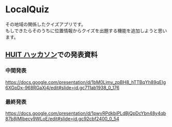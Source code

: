 # LocalQuiz
その地域の関係したクイズアプリです。<br>
もしできたらそのうちに位置情報からクイズを出題する機能を追加しようと思います。

## [HUIT ハッカソン](https://huit.connpass.com/event/205019/)での発表資料
### 中間発表
https://docs.google.com/presentation/d/1bM0Limy_zpBH8_hTTBqYh89qEIg6XGpDx-968RGaXj4/edit#slide=id.gc711ab1938_0_176

### 最終発表
https://docs.google.com/presentation/d/1pwvRPdkbiPLdBjQpDcYbn48y4qb87b8jMlbecy9WLoE/edit#slide=id.gc92cbf2400_0_54